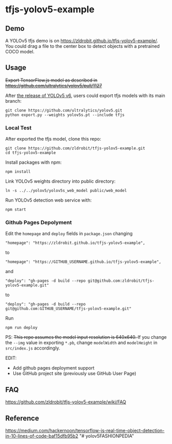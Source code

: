# tfjs-yolov5-example

## Demo
A YOLOv5 tfjs demo is on https://zldrobit.github.io/tfjs-yolov5-example/. You could drag a file to the center box to detect objects with a pretrained COCO model.

## Usage
<del>Export TensorFlow.js model as described in https://github.com/ultralytics/yolov5/pull/1127</del>

After [the release of YOLOv5 v6](https://github.com/ultralytics/yolov5/releases/tag/v6.0), users could export tfjs models with its main branch:
```
git clone https://github.com/ultralytics/yolov5.git
python export.py --weights yolov5s.pt --include tfjs
```

### Local Test
After exported the tfjs model, clone this repo:
```
git clone https://github.com/zldrobit/tfjs-yolov5-example.git
cd tfjs-yolov5-example
```
Install packages with npm:
```
npm install
```
Link YOLOv5 weights directory into public directory:
```
ln -s ../../yolov5/yolov5s_web_model public/web_model
```
Run YOLOv5 detection web service with:
```
npm start
```

### Github Pages Depolyment
Edit the `homepage` and `deploy` fields in `package.json` changing 
```
"homepage": "https://zldrobit.github.io/tfjs-yolov5-example",
``` 
to 
```
"homepage": "https://GITHUB_USERNAME.github.io/tfjs-yolov5-example",
```
and
```
"deploy": "gh-pages -d build --repo git@github.com:zldrobit/tfjs-yolov5-example.git"
```
to
```
"deploy": "gh-pages -d build --repo git@github.com:GITHUB_USERNAME/tfjs-yolov5-example.git"
```


Run
```
npm run deploy
```

PS: <del> This repo assumes the model input resolution is 640x640. </del>
If you change the `--img` value in exporting `*.pb`, change `modelWidth` and `modelHeight` in `src/index.js` accordingly.

EDIT: 
- Add github pages deployment support
- Use GitHub project site (previously use GitHub User Page)

## FAQ
https://github.com/zldrobit/tfjs-yolov5-example/wiki/FAQ

## Reference
https://medium.com/hackernoon/tensorflow-js-real-time-object-detection-in-10-lines-of-code-baf15dfb95b2
"# yolov5FASHIONPEDIA" 
